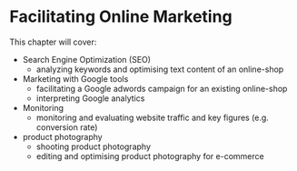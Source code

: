 # Facilitating Online Marketing

This chapter will cover:

* Search Engine Optimization (SEO) 
    * analyzing keywords and optimising text content of an online-shop
* Marketing with Google tools 
    * facilitating a Google adwords campaign for an existing online-shop 
    * interpreting Google analytics
* Monitoring 
    * monitoring and evaluating website traffic and key figures (e.g. conversion rate)
* product photography 
    * shooting product photography 
    * editing and optimising product photography for e-commerce


